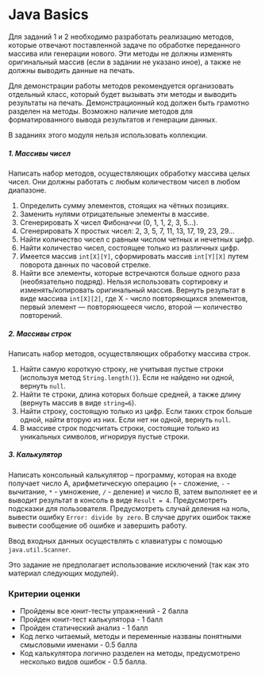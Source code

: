 # Java Basics

Для заданий 1 и 2 необходимо разработать реализацию методов, которые отвечают поставленной задаче по обработке
переданного массива или генерации нового. Эти методы не должны изменять оригинальный массив (если в задании не указано
иное), а также не должны выводить данные на печать.

Для демонстрации работы методов рекомендуется организовать отдельный класс, который будет вызывать эти методы и выводить
результаты на печать. Демонстрационный код должен быть грамотно разделен на методы. Возможно наличие методов для
форматированного вывода результатов и генерации данных.

В заданиях этого модуля нельзя использовать коллекции.

##### 1. Массивы чисел

Написать набор методов, осуществляющих обработку массива целых чисел. Они должны работать с любым количеством чисел в
любом диапазоне.

1. Определить сумму элементов, стоящих на чётных позициях.
1. Заменить нулями отрицательные элементы в массиве.
1. Сгенерировать Х чисел Фибоначчи (0, 1, 1, 2, 3, 5...).
1. Сгенерировать Х простых чисел: 2, 3, 5, 7, 11, 13, 17, 19, 23, 29...
1. Найти количество чисел с равным числом четных и нечетных цифр.
1. Найти количество чисел, состоящее только из различных цифр.
1. Имеется массив `int[X][Y]`, сформировать массив `int[Y][X]` путем поворота данных по часовой стрелке.
1. Найти все элементы, которые встречаются больше одного раза (необязательно подряд). Нельзя использовать сортировку и
   изменять/копировать оригинальный массив. Вернуть результат в виде массива `int[X][2]`, где Х - число повторяющихся
   элементов, первый элемент — повторяющееся число, второй — количество повторений.

##### 2. Массивы строк

Написать набор методов, осуществляющих обработку массива строк.

1. Найти самую короткую строку, не учитывая пустые строки (используя метод `String.length()`). Если не найдено ни одной,
   вернуть `null`.
1. Найти те строки, длина которых больше средней, а также длину (вернуть массив в виде `string=6`).
1. Найти строку, состоящую только из цифр. Если таких строк больше одной, найти вторую из них. Если нет ни одной,
   вернуть `null`.
1. В массиве строк подсчитать строки, состоящие только из уникальных символов, игнорируя пустые строки.

##### 3. Калькулятор

Написать консольный калькулятор – программу, которая на входе получает число А, арифметическую операцию (`+` -
сложение, `-` - вычитание, `*` - умножение, `/` - деление) и число В, затем выполняет ее и выводит результат в консоль в
виде `Result = 4`. Предусмотреть подсказки для пользователя. Предусмотреть случай деления на ноль, вывести
ошибку `Error: divide by zero`. В случае других ошибок также вывести сообщение об ошибке и завершить работу.

Ввод входных данных осуществлять с клавиатуры с помощью `java.util.Scanner`.

Это задание не предполагает использование исключений (так как это материал следующих модулей).

### Критерии оценки

- Пройдены все юнит-тесты упражнений - 2 балла
- Пройден юнит-тест калькулятора - 1 балл
- Пройден статический анализ - 1 балл
- Код легко читаемый, методы и переменные названы понятными смысловыми именами - 0.5 балла
- Код калькулятора логично разделен на методы, предусмотрено несколько видов ошибок - 0.5 балла.